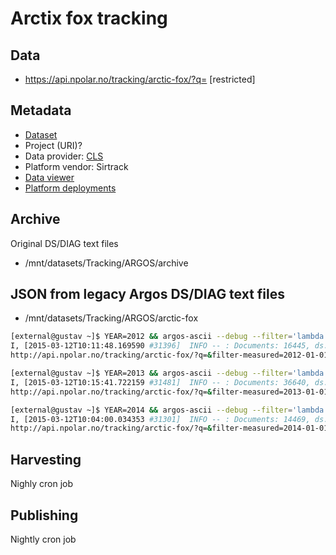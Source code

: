 # Arctix fox tracking

## Data
* https://api.npolar.no/tracking/arctic-fox/?q= [restricted]

## Metadata
* [Dataset](https://data.npolar.no/dataset/e62ec1a4-9aac-4a2f-9973-76d772c87f94)
* Project (URI)?
* Data provider: [CLS](http://cls.fr)
* Platform vendor: Sirtrack
* [Data viewer]()
* [Platform deployments](http://api.npolar.no/tracking/deployment/?q=&filter-vendor=Followit&object=Arctic+fox)

## Archive
Original DS/DIAG text files
* /mnt/datasets/Tracking/ARGOS/archive

## JSON from legacy Argos DS/DIAG text files

* /mnt/datasets/Tracking/ARGOS/arctic-fox

```sh
[external@gustav ~]$ YEAR=2012 && argos-ascii --debug --filter='lambda {|d| ["113907","113908","113908","113909","113909","113910","113911","113912","113913","113913","113914","113915","131424","131425","131426","131427","131428"].include? d[:platform].to_s }' /mnt/datasets/Tracking/ARGOS/archive/$YEAR --dest=/mnt/datasets/Tracking/ARGOS/arctic-fox/$YEAR
I, [2015-03-12T10:11:48.169590 #31396]  INFO -- : Documents: 16445, ds: 12965, diag: 3480, bundle: 43248db3bd893c3c2d1701cd0d407b5d132b842e, glob: /mnt/datasets/Tracking/ARGOS/archive/2012/**/*
http://api.npolar.no/tracking/arctic-fox/?q=&filter-measured=2012-01-01..2013-01-01

[external@gustav ~]$ YEAR=2013 && argos-ascii --debug --filter='lambda {|d| ["113907","113908","113908","113909","113909","113910","113911","113912","113913","113913","113914","113915","131424","131425","131426","131427","131428"].include? d[:platform].to_s }' /mnt/datasets/Tracking/ARGOS/archive/$YEAR --dest=/mnt/datasets/Tracking/ARGOS/arctic-fox/$YEAR
I, [2015-03-12T10:15:41.722159 #31481]  INFO -- : Documents: 36640, ds: 27840, diag: 8800, bundle: 28b04e0410b124e5893ed378b4f38a56d8bf77b7, glob: /mnt/datasets/Tracking/ARGOS/archive/2013/**/*
http://api.npolar.no/tracking/arctic-fox/?q=&filter-measured=2013-01-01..2014-01-01

[external@gustav ~]$ YEAR=2014 && argos-ascii --debug --filter='lambda {|d| ["113907","113908","113908","113909","113909","113910","113911","113912","113913","113913","113914","113915","131424","131425","131426","131427","131428"].include? d[:platform].to_s }' /mnt/datasets/Tracking/ARGOS/archive/$YEAR --dest=/mnt/datasets/Tracking/ARGOS/arctic-fox/$YEAR
I, [2015-03-12T10:04:00.034353 #31301]  INFO -- : Documents: 14469, ds: 11030, diag: 3439, bundle: 968100dfc199eae7632d721206866597d85f8c53, glob: /mnt/datasets/Tracking/ARGOS/archive/2014/**/*
http://api.npolar.no/tracking/arctic-fox/?q=&filter-measured=2014-01-01..2014-03-01&not-type=xml
```

## Harvesting
Nighly cron job

## Publishing

Nightly cron job